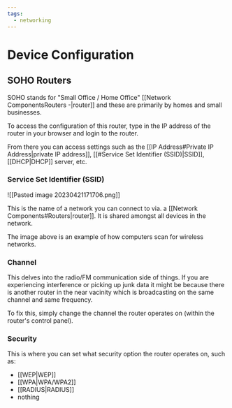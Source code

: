```yaml
---
tags:
  - networking
---
```


# Device Configuration

## SOHO Routers

SOHO stands for "Small Office / Home Office" [[Network ComponentsRouters
  -|router]] and these are primarily by homes and small businesses.

To access the configuration of this router, type in the IP address of the router in your browser and login to the router.

From there you can access settings such as the [[IP Address#Private IP Address|private IP address]], [[#Service Set Identifier (SSID)|SSID]], [[DHCP|DHCP]] server, etc.

### Service Set Identifier (SSID)

![[Pasted image 20230421171706.png]]

This is the name of a network you can connect to via. a [[Network Components#Routers|router]].
It is shared amongst all devices in the network.

The image above is an example of how computers scan for wireless networks.

### Channel

This delves into the radio/FM communication side of things. If you are experiencing interference or picking up junk data it might be because there is another router in the near vacinity which is broadcasting on the same channel and same frequency.

To fix this, simply change the channel the router operates on (within the router's control panel).

### Security

This is where you can set what security option the router operates on, such as:

- [[WEP|WEP]]
- [[WPA|WPA/WPA2]]
- [[RADIUS|RADIUS]]
- nothing
